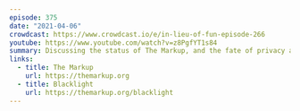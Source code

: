 ```yaml
---
episode: 375
date: "2021-04-06"
crowdcast: https://www.crowdcast.io/e/in-lieu-of-fun-episode-266
youtube: https://www.youtube.com/watch?v=z8PgfYT1s84
summary: Discussing the status of The Markup, and the fate of privacy and journalism
links:
  - title: The Markup
    url: https://themarkup.org
  - title: Blacklight
    url: https://themarkup.org/blacklight
---
```

